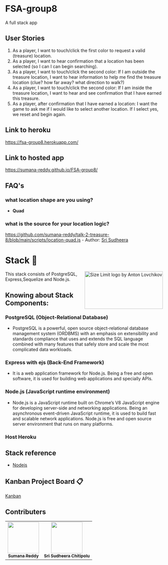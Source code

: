 # FSA-group8
A full stack app

## User Stories

1. As a player, I want to touch/click the first color to request a valid (treasure) location.
1. As a player, I want to hear confirmation that a location has been selected (so I can I can begin searching). 
1. As a player, I want to touch/click the second color:  If I am outside the treasure location, I want to hear information to help me find the treasure location (clue? how far away? what direction to walk?)
1. As a player, I want to touch/click the second color: If I am inside the treasure location, I want to hear and see confirmation that I have earned this treasure.
1. As a player, after confirmation that I have earned a location: I want the game to ask me if I would like to select another location. If I select yes, we reset and begin again. 

## Link to heroku
https://fsa-group8.herokuapp.com/

## Link to hosted app
https://sumana-reddy.github.io/FSA-group8/


## FAQ's
### what location shape are you using? 
- **Quad**

### what is the source for your location logic?
https://github.com/sumana-reddy/talk-2-treasure-8/blob/main/scripts/location-quad.js - Author: [Sri Sudheera](https://github.com/sudheera96)


# Stack 📜
<img src="https://miro.medium.com/max/645/1*fhdapW2BhpMApkqY78pI5w.jpeg" align="right"
     alt="Size Limit logo by Anton Lovchikov" width="250" height="120">
This stack consists of PostgreSQL, Express,Sequelize and Node.js.

## Knowing about Stack Components:
 
### PostgreSQL (Object-Relational Database)
* PostgreSQL is a powerful, open source object-relational database management system (ORDBMS) with an emphasis on extensibility and standards compliance that uses and extends the SQL language combined with many features that safely store and scale the most complicated data workloads.

### Express with ejs (Back-End Framework) 
* It is a web application framework for Node.js. Being a free and open software, it is used for building web applications and specially APIs.

### Node.js (JavaScript runtime environment) 
* Node.js is a JavaScript runtime built on Chrome’s V8 JavaScript engine for developing server-side and networking applications. Being an asynchronous event-driven JavaScript runtime, it is used to build fast and scalable network applications. Node.js is free and open source server environment that runs on many platforms. 
### Host Heroku

## Stack reference
* [Nodejs](https://www.w3schools.com/nodejs/)

## Kanban Project Board 📋
[Kanban](https://github.com/sumana-reddy/FSA-group8/projects/1)

## Contributers

<table>
  <tr>
    <td align="center"><a href="https://github.com/sumana-reddy"><img src="https://avatars.githubusercontent.com/u/60016064?s=460&u=33898f8b8524f47cd6c76f8ecc4e022cdaa1c118&v=4" width="100px;" alt=""/><br /><sub><b>Sumana Reddy</b></sub></a><br /></td>
    <td align="center"><a href="https://github.com/sudheera96"><img src="https://avatars.githubusercontent.com/u/22390581?s=460&u=e2a3ccb663ae34048a4c2233bb9a530d2de29a9c&v=4" width="100px;" alt=""/><br /><sub><b>Sri Sudheera Chitipolu</b></sub></a><br /></td>
    </tr>
 </table>
